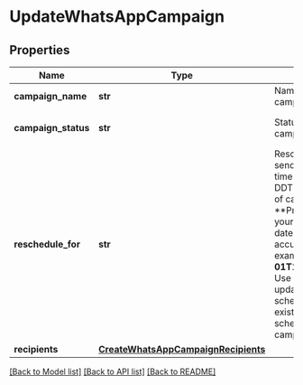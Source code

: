 # UpdateWhatsAppCampaign

## Properties
Name | Type | Description | Notes
------------ | ------------- | ------------- | -------------
**campaign_name** | **str** | Name of the campaign | [optional] 
**campaign_status** | **str** | Status of the campaign | [optional] [default to 'scheduled']
**reschedule_for** | **str** | Reschedule the sending UTC date-time (YYYY-MM-DDTHH:mm:ss.SSSZ) of campaign. **Prefer to pass your timezone in date-time format for accurate result.For example: **2017-06-01T12:30:00+02:00** Use this field to update the scheduledAt of any existing draft or scheduled WhatsApp campaign.  | [optional] 
**recipients** | [**CreateWhatsAppCampaignRecipients**](CreateWhatsAppCampaignRecipients.md) |  | [optional] 

[[Back to Model list]](../README.md#documentation-for-models) [[Back to API list]](../README.md#documentation-for-api-endpoints) [[Back to README]](../README.md)


